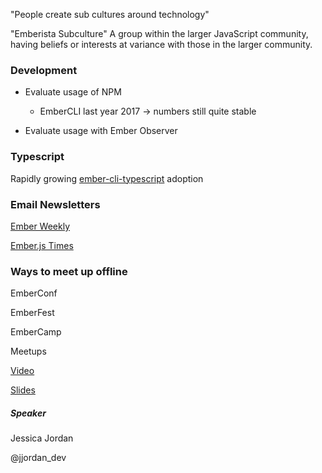 "People create sub cultures around technology"

"Emberista Subculture"
A group within the larger JavaScript community, having beliefs or interests at variance with those in the larger community.

### Development
- Evaluate usage of NPM
  - EmberCLI last year 2017 -> numbers still quite stable
  
- Evaluate usage with Ember Observer

### Typescript
Rapidly growing [ember-cli-typescript](https://github.com/typed-ember/ember-cli-typescript) adoption

### Email Newsletters
[Ember Weekly](http://www.emberweekly.com/)

[Ember.js Times](https://the-emberjs-times.ongoodbits.com/)

### Ways to meet up offline
EmberConf

EmberFest

EmberCamp

Meetups


[Video](https://youtu.be/qfnkDyHVJzs?t=10835)

[Slides](https://speakerdeck.com/jessicajordanjs/everything-they-didnt-tell-you-about-the-ember-community-jessica-jordan)

##### Speaker
Jessica Jordan

@jjordan_dev
